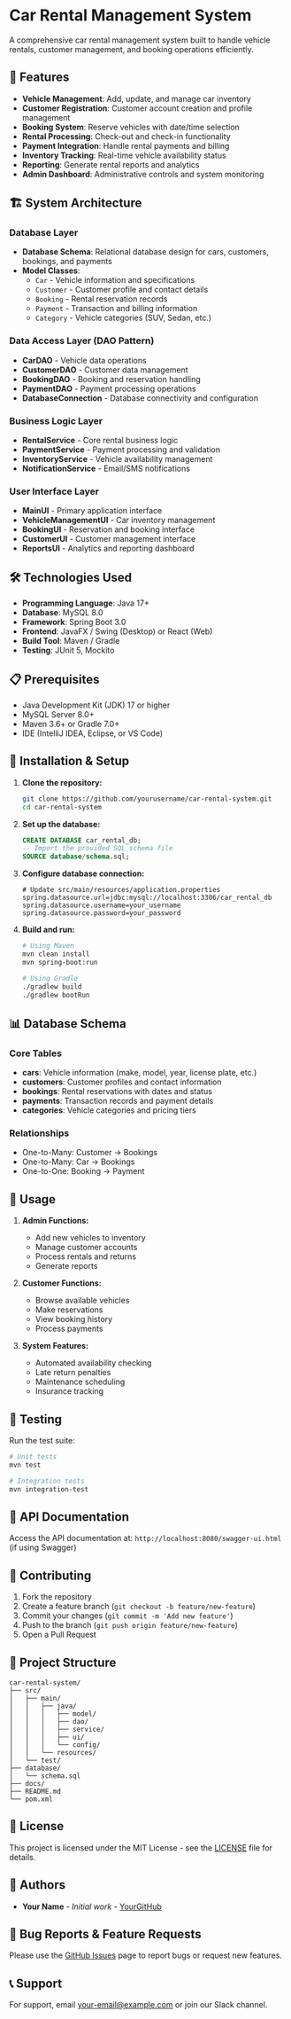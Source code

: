 # Car Rental Management System

A comprehensive car rental management system built to handle vehicle rentals, customer management, and booking operations efficiently.

## 🚗 Features

- **Vehicle Management**: Add, update, and manage car inventory
- **Customer Registration**: Customer account creation and profile management
- **Booking System**: Reserve vehicles with date/time selection
- **Rental Processing**: Check-out and check-in functionality
- **Payment Integration**: Handle rental payments and billing
- **Inventory Tracking**: Real-time vehicle availability status
- **Reporting**: Generate rental reports and analytics
- **Admin Dashboard**: Administrative controls and system monitoring

## 🏗️ System Architecture

### Database Layer
- **Database Schema**: Relational database design for cars, customers, bookings, and payments
- **Model Classes**:
  - `Car` - Vehicle information and specifications
  - `Customer` - Customer profile and contact details
  - `Booking` - Rental reservation records
  - `Payment` - Transaction and billing information
  - `Category` - Vehicle categories (SUV, Sedan, etc.)

### Data Access Layer (DAO Pattern)
- **CarDAO** - Vehicle data operations
- **CustomerDAO** - Customer data management
- **BookingDAO** - Booking and reservation handling
- **PaymentDAO** - Payment processing operations
- **DatabaseConnection** - Database connectivity and configuration

### Business Logic Layer
- **RentalService** - Core rental business logic
- **PaymentService** - Payment processing and validation
- **InventoryService** - Vehicle availability management
- **NotificationService** - Email/SMS notifications

### User Interface Layer
- **MainUI** - Primary application interface
- **VehicleManagementUI** - Car inventory management
- **BookingUI** - Reservation and booking interface
- **CustomerUI** - Customer management interface
- **ReportsUI** - Analytics and reporting dashboard

## 🛠️ Technologies Used

- **Programming Language**: Java 17+
- **Database**: MySQL 8.0
- **Framework**: Spring Boot 3.0
- **Frontend**: JavaFX / Swing (Desktop) or React (Web)
- **Build Tool**: Maven / Gradle
- **Testing**: JUnit 5, Mockito

## 📋 Prerequisites

- Java Development Kit (JDK) 17 or higher
- MySQL Server 8.0+
- Maven 3.6+ or Gradle 7.0+
- IDE (IntelliJ IDEA, Eclipse, or VS Code)

## 🚀 Installation & Setup

1. **Clone the repository:**
   ```bash
   git clone https://github.com/yourusername/car-rental-system.git
   cd car-rental-system
   ```

2. **Set up the database:**
   ```sql
   CREATE DATABASE car_rental_db;
   -- Import the provided SQL schema file
   SOURCE database/schema.sql;
   ```

3. **Configure database connection:**
   ```properties
   # Update src/main/resources/application.properties
   spring.datasource.url=jdbc:mysql://localhost:3306/car_rental_db
   spring.datasource.username=your_username
   spring.datasource.password=your_password
   ```

4. **Build and run:**
   ```bash
   # Using Maven
   mvn clean install
   mvn spring-boot:run
   
   # Using Gradle
   ./gradlew build
   ./gradlew bootRun
   ```

## 📊 Database Schema

### Core Tables
- **cars**: Vehicle information (make, model, year, license plate, etc.)
- **customers**: Customer profiles and contact information
- **bookings**: Rental reservations with dates and status
- **payments**: Transaction records and payment details
- **categories**: Vehicle categories and pricing tiers

### Relationships
- One-to-Many: Customer → Bookings
- One-to-Many: Car → Bookings
- One-to-One: Booking → Payment

## 🎯 Usage

1. **Admin Functions:**
   - Add new vehicles to inventory
   - Manage customer accounts
   - Process rentals and returns
   - Generate reports

2. **Customer Functions:**
   - Browse available vehicles
   - Make reservations
   - View booking history
   - Process payments

3. **System Features:**
   - Automated availability checking
   - Late return penalties
   - Maintenance scheduling
   - Insurance tracking

## 🧪 Testing

Run the test suite:
```bash
# Unit tests
mvn test

# Integration tests
mvn integration-test
```

## 📝 API Documentation

Access the API documentation at: `http://localhost:8080/swagger-ui.html` (if using Swagger)

## 🤝 Contributing

1. Fork the repository
2. Create a feature branch (`git checkout -b feature/new-feature`)
3. Commit your changes (`git commit -m 'Add new feature'`)
4. Push to the branch (`git push origin feature/new-feature`)
5. Open a Pull Request

## 📁 Project Structure

```
car-rental-system/
├── src/
│   ├── main/
│   │   ├── java/
│   │   │   ├── model/
│   │   │   ├── dao/
│   │   │   ├── service/
│   │   │   ├── ui/
│   │   │   └── config/
│   │   └── resources/
│   └── test/
├── database/
│   └── schema.sql
├── docs/
├── README.md
└── pom.xml
```

## 📄 License

This project is licensed under the MIT License - see the [LICENSE](LICENSE) file for details.

## 👥 Authors

- **Your Name** - *Initial work* - [YourGitHub](https://github.com/yourusername)

## 🐛 Bug Reports & Feature Requests

Please use the [GitHub Issues](https://github.com/yourusername/car-rental-system/issues) page to report bugs or request new features.

## 📞 Support

For support, email your-email@example.com or join our Slack channel.
